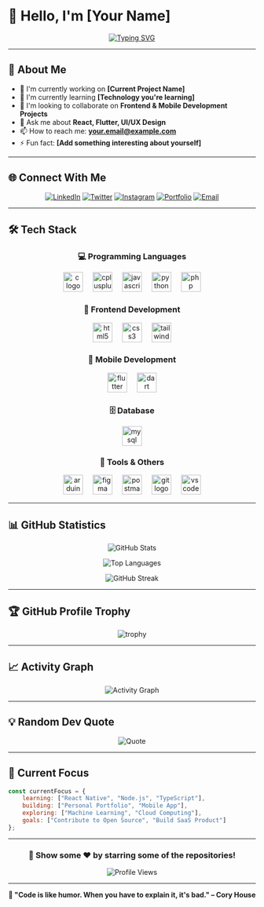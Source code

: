 # 👋 Hello, I'm [Your Name]

<div align="center">
  
  [![Typing SVG](https://readme-typing-svg.herokuapp.com?font=Fira+Code&size=22&duration=3000&pause=1000&color=36BCF7&center=true&vCenter=true&width=435&lines=Frontend+Developer;UI%2FUX+Enthusiast;Mobile+App+Developer;Always+Learning+New+Tech)](https://git.io/typing-svg)
  
</div>

---

## 🚀 About Me

- 🔭 I'm currently working on **[Current Project Name]**
- 🌱 I'm currently learning **[Technology you're learning]**
- 👯 I'm looking to collaborate on **Frontend & Mobile Development Projects**
- 💬 Ask me about **React, Flutter, UI/UX Design**
- 📫 How to reach me: **your.email@example.com**
- ⚡ Fun fact: **[Add something interesting about yourself]**

---

## 🌐 Connect With Me

<div align="center">

[![LinkedIn](https://img.shields.io/badge/LinkedIn-0077B5?style=for-the-badge&logo=linkedin&logoColor=white)](https://linkedin.com/in/yourprofile)
[![Twitter](https://img.shields.io/badge/Twitter-1DA1F2?style=for-the-badge&logo=twitter&logoColor=white)](https://twitter.com/yourprofile)
[![Instagram](https://img.shields.io/badge/Instagram-E4405F?style=for-the-badge&logo=instagram&logoColor=white)](https://instagram.com/yourprofile)
[![Portfolio](https://img.shields.io/badge/Portfolio-FF5722?style=for-the-badge&logo=google-chrome&logoColor=white)](https://yourportfolio.com)
[![Email](https://img.shields.io/badge/Email-D14836?style=for-the-badge&logo=gmail&logoColor=white)](mailto:your.email@example.com)

</div>

---

## 🛠️ Tech Stack

<div align="center">

### 💻 Programming Languages
<img src="https://cdn.jsdelivr.net/gh/devicons/devicon/icons/c/c-original.svg" height="40" alt="c logo" />
<img width="12" />
<img src="https://cdn.jsdelivr.net/gh/devicons/devicon/icons/cplusplus/cplusplus-original.svg" height="40" alt="cplusplus logo" />
<img width="12" />
<img src="https://cdn.jsdelivr.net/gh/devicons/devicon/icons/javascript/javascript-original.svg" height="40" alt="javascript logo" />
<img width="12" />
<img src="https://cdn.jsdelivr.net/gh/devicons/devicon/icons/python/python-original.svg" height="40" alt="python logo" />
<img width="12" />
<img src="https://cdn.jsdelivr.net/gh/devicons/devicon/icons/php/php-original.svg" height="40" alt="php logo" />

### 🎨 Frontend Development
<img src="https://cdn.jsdelivr.net/gh/devicons/devicon/icons/html5/html5-original.svg" height="40" alt="html5 logo" />
<img width="12" />
<img src="https://cdn.jsdelivr.net/gh/devicons/devicon/icons/css3/css3-original.svg" height="40" alt="css3 logo" />
<img width="12" />
<img src="https://cdn.jsdelivr.net/gh/devicons/devicon/icons/tailwindcss/tailwindcss-original.svg" height="40" alt="tailwindcss logo" />

### 📱 Mobile Development
<img src="https://cdn.jsdelivr.net/gh/devicons/devicon/icons/flutter/flutter-original.svg" height="40" alt="flutter logo" />
<img width="12" />
<img src="https://cdn.jsdelivr.net/gh/devicons/devicon/icons/dart/dart-original.svg" height="40" alt="dart logo" />

### 🗄️ Database
<img src="https://cdn.jsdelivr.net/gh/devicons/devicon/icons/mysql/mysql-original.svg" height="40" alt="mysql logo" />

### 🔧 Tools & Others
<img src="https://cdn.jsdelivr.net/gh/devicons/devicon/icons/arduino/arduino-original.svg" height="40" alt="arduino logo" />
<img width="12" />
<img src="https://cdn.jsdelivr.net/gh/devicons/devicon/icons/figma/figma-original.svg" height="40" alt="figma logo" />
<img width="12" />
<img src="https://www.vectorlogo.zone/logos/getpostman/getpostman-icon.svg" height="40" alt="postman logo" />
<img width="12" />
<img src="https://cdn.jsdelivr.net/gh/devicons/devicon/icons/git/git-original.svg" height="40" alt="git logo" />
<img width="12" />
<img src="https://cdn.jsdelivr.net/gh/devicons/devicon/icons/vscode/vscode-original.svg" height="40" alt="vscode logo" />

</div>

---

## 📊 GitHub Statistics

<div align="center">
  
  ![GitHub Stats](https://github-readme-stats.vercel.app/api?username=citoz7&show_icons=true&theme=tokyonight&hide_border=true&count_private=true)
  
  ![Top Languages](https://github-readme-stats.vercel.app/api/top-langs/?username=citoz7&layout=compact&theme=tokyonight&hide_border=true)
  
  ![GitHub Streak](https://github-readme-streak-stats.herokuapp.com/?user=citoz7&theme=tokyonight&hide_border=true)
  
</div>

---

## 🏆 GitHub Profile Trophy

<div align="center">
  
  ![trophy](https://github-profile-trophy.vercel.app/?username=citoz7&theme=tokyonight&no-frame=true&row=1&column=6)
  
</div>

---

## 📈 Activity Graph

<div align="center">
  
  ![Activity Graph](https://github-readme-activity-graph.vercel.app/graph?username=citoz7&theme=tokyo-night&hide_border=true)
  
</div>

---

## 💡 Random Dev Quote

<div align="center">
  
  ![Quote](https://quotes-github-readme.vercel.app/api?type=horizontal&theme=tokyonight)
  
</div>

---

## 🎯 Current Focus

```javascript
const currentFocus = {
    learning: ["React Native", "Node.js", "TypeScript"],
    building: ["Personal Portfolio", "Mobile App"],
    exploring: ["Machine Learning", "Cloud Computing"],
    goals: ["Contribute to Open Source", "Build SaaS Product"]
};
```

---

<div align="center">
  
  ### 🌟 Show some ❤️ by starring some of the repositories!
  
  ![Profile Views](https://komarev.com/ghpvc/?username=citoz7&color=blueviolet&style=for-the-badge)
  
</div>

---

<div align="center">
  
  **💫 "Code is like humor. When you have to explain it, it's bad." – Cory House**
  
</div>
